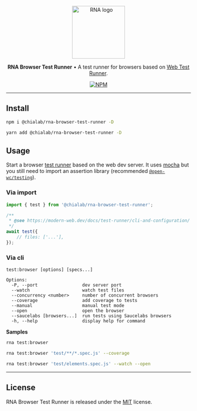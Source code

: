 <p align="center">
    <a href="https://www.chialab.io/p/rna">
        <img alt="RNA logo" width="144" height="144" src="https://raw.githack.com/chialab/rna/main/logo.svg" />
    </a>
</p>

<p align="center">
    <strong>RNA Browser Test Runner</strong> • A test runner for browsers based on <a href="https://modern-web.dev/docs/test-runner/overview/">Web Test Runner</a>.
</p>

<p align="center">
    <a href="https://www.npmjs.com/package/@chialab/rna-browser-test-runner"><img alt="NPM" src="https://img.shields.io/npm/v/@chialab/rna-browser-test-runner.svg?style=flat-square"></a>
</p>

---

## Install

```sh
npm i @chialab/rna-browser-test-runner -D
```

```sh
yarn add @chialab/rna-browser-test-runner -D
```

## Usage

Start a browser [test runner](https://modern-web.dev/docs/test-runner/overview/) based on the web dev server. It uses [mocha](https://mochajs.org/) but you still need to import an assertion library (recommended [`@open-wc/testing`](https://open-wc.org/docs/testing/testing-package/)).

### Via import

```js
import { test } from '@chialab/rna-browser-test-runner';

/**
 * @see https://modern-web.dev/docs/test-runner/cli-and-configuration/
 */
await test({
    // files: ['...'],
});
```

### Via cli

```
test:browser [options] [specs...]

Options:
  -P, --port                 dev server port
  --watch                    watch test files
  --concurrency <number>     number of concurrent browsers
  --coverage                 add coverage to tests
  --manual                   manual test mode
  --open                     open the browser
  --saucelabs [browsers...]  run tests using Saucelabs browsers
  -h, --help                 display help for command
```

**Samples**

```sh
rna test:browser
```

```sh
rna test:browser 'test/**/*.spec.js' --coverage
```

```sh
rna test:browser 'test/elements.spec.js' --watch --open
```

---

## License

RNA Browser Test Runner is released under the [MIT](https://github.com/chialab/rna/blob/main/packages/rna-browser-test-runner/LICENSE) license.
